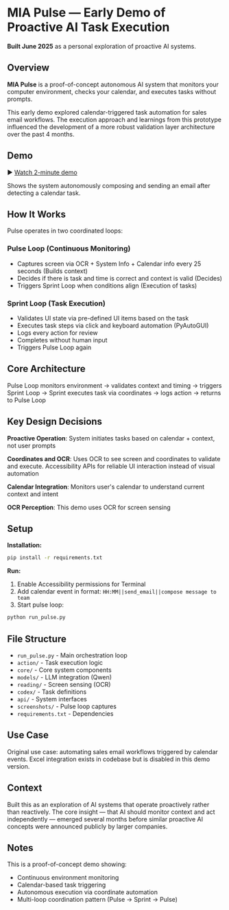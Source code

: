 # MIA Pulse — Early Demo of Proactive AI Task Execution

**Built June 2025** as a personal exploration of proactive AI systems.

## Overview

**MIA Pulse** is a proof-of-concept autonomous AI system that monitors your computer environment, checks your calendar, and executes tasks without prompts.

This early demo explored calendar-triggered task automation for sales email workflows. The execution approach and learnings from this prototype influenced the development of a more robust validation layer architecture over the past 4 months.

## Demo

▶️ [Watch 2-minute demo](https://www.loom.com/share/cb3b132aae444c2d86b53e9c3b2a09d9?sid=d1c93112-ffb0-4b1c-a00d-3150ac3a9432)

Shows the system autonomously composing and sending an email after detecting a calendar task.

## How It Works

Pulse operates in two coordinated loops:

### Pulse Loop (Continuous Monitoring)
- Captures screen via OCR + System Info + Calendar info every 25 seconds (Builds context)
- Decides if there is task and time is correct and context is valid (Decides)
- Triggers Sprint Loop when conditions align (Execution of tasks)

### Sprint Loop (Task Execution)
- Validates UI state via pre-defined UI items based on the task
- Executes task steps via click and keyboard automation (PyAutoGUI)
- Logs every action for review
- Completes without human input
- Triggers Pulse Loop again

## Core Architecture

Pulse Loop monitors environment → validates context and timing → triggers Sprint Loop → Sprint executes task via coordinates → logs action → returns to Pulse Loop

## Key Design Decisions

**Proactive Operation**: System initiates tasks based on calendar + context, not user prompts

**Coordinates and OCR**: Uses OCR to see screen and coordinates to validate and execute. Accessibility APIs for reliable UI interaction instead of visual automation

**Calendar Integration**: Monitors user's calendar to understand current context and intent


**OCR Perception**: This demo uses OCR for screen sensing

## Setup

**Installation:**
```bash
pip install -r requirements.txt
```

**Run:**
1. Enable Accessibility permissions for Terminal
2. Add calendar event in format: `HH:MM||send_email||compose message to team`
3. Start pulse loop:
```bash
python run_pulse.py
```

## File Structure

- `run_pulse.py` - Main orchestration loop
- `action/` - Task execution logic
- `core/` - Core system components
- `models/` - LLM integration (Qwen)
- `reading/` - Screen sensing (OCR)
- `codex/` - Task definitions
- `api/` - System interfaces
- `screenshots/` - Pulse loop captures
- `requirements.txt` - Dependencies

## Use Case

Original use case: automating sales email workflows triggered by calendar events. Excel integration exists in codebase but is disabled in this demo version.

## Context

Built this as an exploration of AI systems that operate proactively rather than reactively. The core insight — that AI should monitor context and act independently — emerged several months before similar proactive AI concepts were announced publicly by larger companies.

## Notes

This is a proof-of-concept demo showing:
- Continuous environment monitoring
- Calendar-based task triggering
- Autonomous execution via coordinate automation
- Multi-loop coordination pattern (Pulse → Sprint → Pulse)